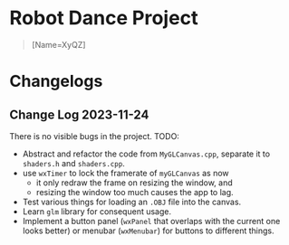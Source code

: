 # <big>Robot Dance Project</big>
> [Name=XyQZ]


# Changelogs
## Change Log 2023-11-24

There is no visible bugs in the project. TODO:
 * Abstract and refactor the code from `MyGLCanvas.cpp`, separate it to `shaders.h` and `shaders.cpp`.
 * use `wxTimer` to lock the framerate of `myGLCanvas` as now
   * it only redraw the frame on resizing the window, and 
   * resizing the window too much causes the app to lag.
 * Test various things for loading an `.OBJ` file into the canvas.
 * Learn `glm` library for consequent usage.
 * Implement a button panel (`wxPanel` that overlaps with the current one looks better) or menubar (`wxMenubar`) for buttons to different things.